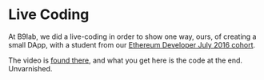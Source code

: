 # Live Coding

At B9lab, we did a live-coding in order to show one way, ours, of creating a small DApp, with a student from our [Ethereum Developer July 2016 cohort](https://academy.b9lab.com/dashboard).

The video is [found there](https://www.youtube.com/watch?v=uFyxMASJpnw), and what you get here is the code at the end. Unvarnished.